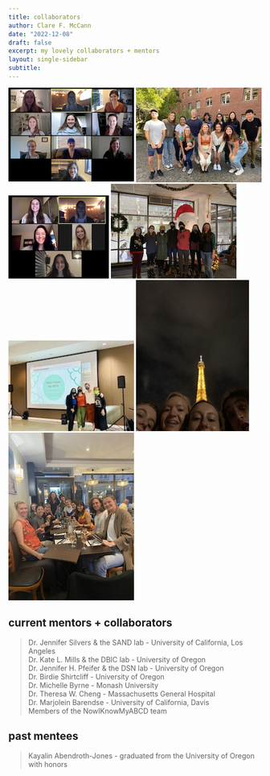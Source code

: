 ```yaml
---
title: collaborators
author: Clare F. McCann
date: "2022-12-08"
draft: false
excerpt: my lovely collaborators + mentors
layout: single-sidebar
subtitle:
---
```

<script src="{{< blogdown/postref >}}files/clipboard/clipboard.min.js"></script>
<link href="{{< blogdown/postref >}}files/xaringanExtra-clipboard/xaringanExtra-clipboard.css" rel="stylesheet" />
<script src="{{< blogdown/postref >}}files/xaringanExtra-clipboard/xaringanExtra-clipboard.js"></script>
<script>window.xaringanExtraClipboard(null, {"button":"<i class=\"fa fa-clipboard\"><\/i> Copy Code","success":"<i class=\"fa fa-check\" style=\"color: #90BE6D\"><\/i> Copied!","error":"Press Ctrl+C to Copy"})</script>
<link href="{{< blogdown/postref >}}files/font-awesome/css/all.css" rel="stylesheet" />
<link href="{{< blogdown/postref >}}files/font-awesome/css/v4-shims.css" rel="stylesheet" />

<style type="text/css">
.page-main img {
  box-shadow: 0px 0px 2px 2px rgba( 0, 0, 0, 0.2 );
}
</style>

![dsn lab](img1.png) ![sand lab](img9.jpg)![dsn lab research assistants](img2.png) ![dbic lab](img3.png) ![nikmabcd](img7.jpeg) ![eiffel tower](img6.jpeg) ![flux](img4.jpeg)

## current mentors + collaborators
> Dr. Jennifer Silvers & the SAND lab - University of California, Los Angeles</br>
> Dr. Kate L. Mills & the DBIC lab - University of Oregon</br>
> Dr. Jennifer H. Pfeifer & the DSN lab - University of Oregon</br>
> Dr. Birdie Shirtcliff - University of Oregon</br>
> Dr. Michelle Byrne - Monash University</br>
> Dr. Theresa W. Cheng - Massachusetts General Hospital</br>
> Dr. Marjolein Barendse - University of California, Davis</br>
> Members of the NowIKnowMyABCD team</br>

## past mentees
> Kayalin Abendroth-Jones - graduated from the University of Oregon with honors
